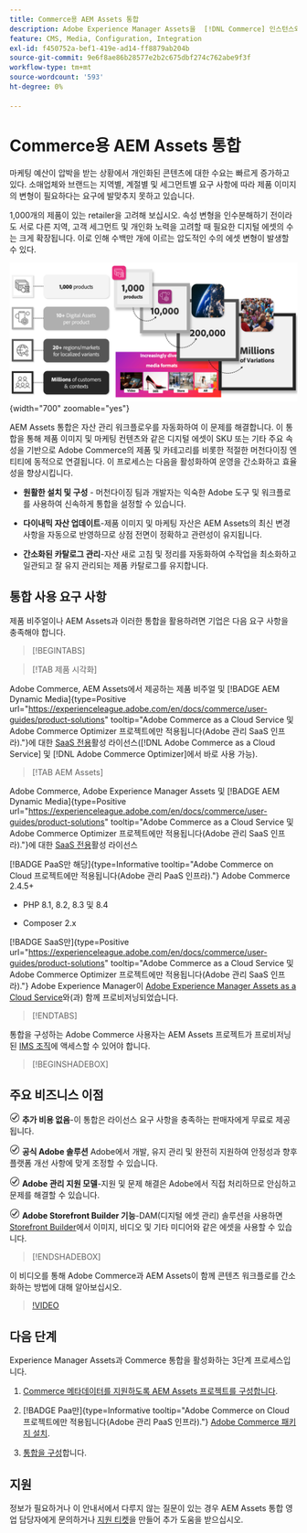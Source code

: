 ```yaml
---
title: Commerce용 AEM Assets 통합
description: Adobe Experience Manager Assets을  [!DNL Commerce] 인스턴스와 통합하여 Commerce 스토어프론트용 미디어 파일을 만들고 관리하는 방법에 대해 알아봅니다.
feature: CMS, Media, Configuration, Integration
exl-id: f450752a-bef1-419e-ad14-ff8879ab204b
source-git-commit: 9e6f8ae86b28577e2b2c675dbf274c762abe9f3f
workflow-type: tm+mt
source-wordcount: '593'
ht-degree: 0%

---
```


# Commerce용 AEM Assets 통합

마케팅 예산이 압박을 받는 상황에서 개인화된 콘텐츠에 대한 수요는 빠르게 증가하고 있다. 소매업체와 브랜드는 지역별, 계절별 및 세그먼트별 요구 사항에 따라 제품 이미지의 변형이 필요하다는 요구에 발맞추지 못하고 있습니다.

1,000개의 제품이 있는 retailer을 고려해 보십시오. 속성 변형을 인수분해하기 전이라도 서로 다른 지역, 고객 세그먼트 및 개인화 노력을 고려할 때 필요한 디지털 에셋의 수는 크게 확장됩니다. 이로 인해 수백만 개에 이르는 압도적인 수의 에셋 변형이 발생할 수 있다.

![개요](assets/product-visuals-example.png){width="700" zoomable="yes"}

AEM Assets 통합은 자산 관리 워크플로우를 자동화하여 이 문제를 해결합니다. 이 통합을 통해 제품 이미지 및 마케팅 컨텐츠와 같은 디지털 에셋이 SKU 또는 기타 주요 속성을 기반으로 Adobe Commerce의 제품 및 카테고리를 비롯한 적절한 머천다이징 엔티티에 동적으로 연결됩니다. 이 프로세스는 다음을 활성화하여 운영을 간소화하고 효율성을 향상시킵니다.

* **원활한 설치 및 구성** - 머천다이징 팀과 개발자는 익숙한 Adobe 도구 및 워크플로를 사용하여 신속하게 통합을 설정할 수 있습니다.

* **다이내믹 자산 업데이트**-제품 이미지 및 마케팅 자산은 AEM Assets의 최신 변경 사항을 자동으로 반영하므로 상점 전면이 정확하고 관련성이 유지됩니다.

* **간소화된 카탈로그 관리**-자산 새로 고침 및 정리를 자동화하여 수작업을 최소화하고 일관되고 잘 유지 관리되는 제품 카탈로그를 유지합니다.

## 통합 사용 요구 사항

제품 비주얼이나 AEM Assets과 이러한 통합을 활용하려면 기업은 다음 요구 사항을 충족해야 합니다.

>[!BEGINTABS]

>[!TAB 제품 시각화]

Adobe Commerce, AEM Assets에서 제공하는 제품 비주얼 및 [!BADGE AEM Dynamic Media]{type=Positive url="https://experienceleague.adobe.com/en/docs/commerce/user-guides/product-solutions" tooltip="Adobe Commerce as a Cloud Service 및 Adobe Commerce Optimizer 프로젝트에만 적용됩니다(Adobe 관리 SaaS 인프라)."}에 대한 [SaaS 전용](https://experienceleague.adobe.com/en/docs/experience-manager-65/content/assets/dynamic/administering-dynamic-media)활성 라이선스([!DNL Adobe Commerce as a Cloud Service] 및 [!DNL Adobe Commerce Optimizer]에서 바로 사용 가능).

>[!TAB AEM Assets]

Adobe Commerce, Adobe Experience Manager Assets 및 [!BADGE AEM Dynamic Media]{type=Positive url="https://experienceleague.adobe.com/en/docs/commerce/user-guides/product-solutions" tooltip="Adobe Commerce as a Cloud Service 및 Adobe Commerce Optimizer 프로젝트에만 적용됩니다(Adobe 관리 SaaS 인프라)."}에 대한 [SaaS 전용](https://experienceleague.adobe.com/en/docs/experience-manager-65/content/assets/dynamic/administering-dynamic-media)활성 라이선스

[!BADGE PaaS만 해당]{type=Informative tooltip="Adobe Commerce on Cloud 프로젝트에만 적용됩니다(Adobe 관리 PaaS 인프라)."} Adobe Commerce 2.4.5+

* PHP 8.1, 8.2, 8.3 및 8.4

* Composer 2.x

[!BADGE SaaS만]{type=Positive url="https://experienceleague.adobe.com/en/docs/commerce/user-guides/product-solutions" tooltip="Adobe Commerce as a Cloud Service 및 Adobe Commerce Optimizer 프로젝트에만 적용됩니다(Adobe 관리 SaaS 인프라)."} Adobe Experience Manager이 [Adobe Experience Manager Assets as a Cloud Service](https://experienceleague.adobe.com/ko/docs/experience-manager-cloud-service/content/assets/overview)와(과) 함께 프로비저닝되었습니다.

>[!ENDTABS]

통합을 구성하는 Adobe Commerce 사용자는 AEM Assets 프로젝트가 프로비저닝된 [IMS 조직](https://experienceleague.adobe.com/en/docs/core-services/interface/administration/organizations#concept_EA8AEE5B02CF46ACBDAD6A8508646255)에 액세스할 수 있어야 합니다.

>[!BEGINSHADEBOX]

## 주요 비즈니스 이점

![확인](assets/icon-check.png) **추가 비용 없음**-이 통합은 라이선스 요구 사항을 충족하는 판매자에게 무료로 제공됩니다.

![확인](assets/icon-check.png) **공식 Adobe 솔루션** Adobe에서 개발, 유지 관리 및 완전히 지원하여 안정성과 향후 플랫폼 개선 사항에 맞게 조정할 수 있습니다.

![확인](assets/icon-check.png) **Adobe 관리 지원 모델**-지원 및 문제 해결은 Adobe에서 직접 처리하므로 안심하고 문제를 해결할 수 있습니다.

![확인](assets/icon-check.png) **Adobe Storefront Builder 기능**-DAM(디지털 에셋 관리) 솔루션을 사용하면 [Storefront Builder](https://experienceleague.adobe.com/developer/commerce/storefront/merchants/storefront-builder/#userlabs-commerce-genai-product-visuals)에서 이미지, 비디오 및 기타 미디어와 같은 에셋을 사용할 수 있습니다.

>[!ENDSHADEBOX]

이 비디오를 통해 Adobe Commerce과 AEM Assets이 함께 콘텐츠 워크플로를 간소화하는 방법에 대해 알아보십시오.

>[!VIDEO](https://video.tv.adobe.com/v/3447837)

## 다음 단계

Experience Manager Assets과 Commerce 통합을 활성화하는 3단계 프로세스입니다.

1. [Commerce 메타데이터를 지원하도록 AEM Assets 프로젝트를 구성합니다](get-started/configure-aem.md).

1. [!BADGE Paa만]{type=Informative tooltip="Adobe Commerce on Cloud 프로젝트에만 적용됩니다(Adobe 관리 PaaS 인프라)."} [Adobe Commerce 패키지 설치](get-started/configure-commerce.md).

1. [통합을 구성](get-started/setup-synchronization.md)합니다.

## 지원

정보가 필요하거나 이 안내서에서 다루지 않는 질문이 있는 경우 AEM Assets 통합 영업 담당자에게 문의하거나 [지원 티켓](https://experienceleague.adobe.com/docs/commerce-knowledge-base/kb/help-center-guide/magento-help-center-user-guide.html#submit-ticket)을 만들어 추가 도움을 받으십시오.
